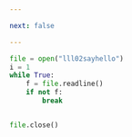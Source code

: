 ```yaml
---

next: false

---
```




<BlogInfo id="728"/>

```python
file = open("lll02sayhello")
i = 1
while True:
    f = file.readline()
    if not f:
        break


file.close()

```



<ActionBox />
